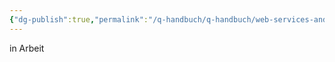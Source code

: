 ```yaml
---
{"dg-publish":true,"permalink":"/q-handbuch/q-handbuch/web-services-and-technik/raeume/festsaal/"}
---
```


in Arbeit